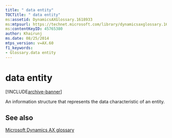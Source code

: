 ```yaml
---
title: " data entity"
TOCTitle: " data entity"
ms:assetid: DynamicsAXGlossary.1618933
ms:mtpsurl: https://technet.microsoft.com/library/dynamicsaxglossary.1618933(v=AX.60)
ms:contentKeyID: 45765380
author: Khairunj
ms.date: 08/25/2014
mtps_version: v=AX.60
f1_keywords:
- Glossary.data entity
---
```


# data entity


[!INCLUDE[archive-banner](includes/archive-banner.md)]

An information structure that represents the data characteristic of an entity.

## See also

[Microsoft Dynamics AX glossary](glossary/microsoft-dynamics-ax-glossary.md)

  


